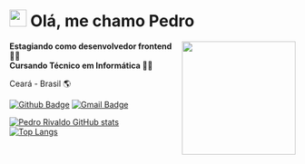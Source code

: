 <h1><img src="https://emojis.slackmojis.com/emojis/images/1531849430/4246/blob-sunglasses.gif?1531849430" width="30"/> Olá, me chamo Pedro</h1>

<img align='right' src='https://media.giphy.com/media/xT9IgMVeZBLP1s3doQ/giphy.gif' width='200'>

**Estagiando como desenvolvedor frontend :man_technologist:**
<br>
**Cursando Técnico em Informática :man_technologist:**


  Ceará - Brasil :earth_americas:
  
  [![Github Badge](https://img.shields.io/badge/-Github-000?style=flat-square&logo=Github&logoColor=white&link=https://github.com/pedrorivald)](https://github.com/pedrorivald)
  [![Gmail Badge](https://img.shields.io/badge/-Gmail-c14438?style=flat-square&logo=Gmail&logoColor=white&link=mailto:pedrorivaldev@gmail.com)](mailto:pedrorivaldev@gmail.com)
  
  [![Pedro Rivaldo GitHub stats](https://github-readme-stats.vercel.app/api?username=pedrorivald&hide=contribs,issues&show_icons=true)](htttps://github.com/pedrorivald/github-readme-stats)
  <br>
  [![Top Langs](https://github-readme-stats.vercel.app/api/top-langs/?username=pedrorivald)](https://github.com/pedrorivald)
